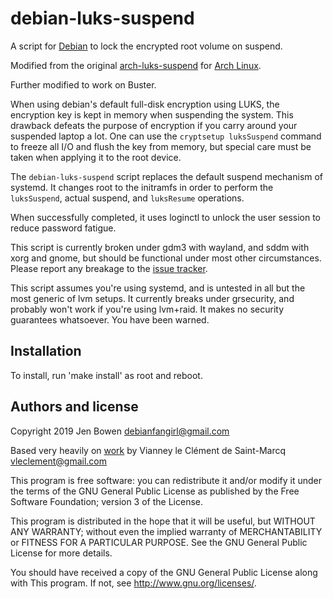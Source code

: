 debian-luks-suspend
==================

A script for [Debian][] to lock the encrypted root volume on suspend.

Modified from the original [arch-luks-suspend][] for [Arch Linux][].

Further modified to work on Buster.

When using debian's default full-disk encryption using LUKS, the encryption 
key is kept in memory when suspending the system. This drawback defeats the 
purpose of encryption if you carry around your suspended laptop a lot. One 
can use the `cryptsetup luksSuspend` command to freeze all I/O and flush the 
key from memory, but special care must be taken when applying it to the root 
device.

The `debian-luks-suspend` script replaces the default suspend mechanism of
systemd. It changes root to the initramfs in order to perform the 
`luksSuspend`, actual suspend, and `luksResume` operations.

When successfully completed, it uses loginctl to unlock the user session to
reduce password fatigue.

This script is currently broken under gdm3 with wayland, and sddm with xorg and
gnome, but should be functional under most other circumstances. Please report
any breakage to the [issue tracker][].

This script assumes you're using systemd, and is untested in all but the most 
generic of lvm setups.  It currently breaks under grsecurity, and probably
won't work if you're using lvm+raid. It makes no security guarantees 
whatsoever.  You have been warned.

[Debian]: https://www.debian.org/
[arch-luks-suspend]: https://github.com/vianney/arch-luks-suspend/
[Arch Linux]: https://www.archlinux.org/
[issue tracker]: https://github.com/nailfarmer/debian-luks-suspend/issues

Installation
-------------

To install, run 'make install' as root and reboot.

Authors and license
-------------------
Copyright 2019 Jen Bowen <debianfangirl@gmail.com>

Based very heavily on [work][] by
 Vianney le Clément de Saint-Marcq <vleclement@gmail.com>

[work]: [https://github.com/vianney/arch-luks-suspend/] 

This program is free software: you can redistribute it and/or modify
it under the terms of the GNU General Public License as published by
the Free Software Foundation; version 3 of the License.

This program is distributed in the hope that it will be useful,
but WITHOUT ANY WARRANTY; without even the implied warranty of
MERCHANTABILITY or FITNESS FOR A PARTICULAR PURPOSE.  See the
GNU General Public License for more details.

You should have received a copy of the GNU General Public License
along with This program.  If not, see <http://www.gnu.org/licenses/>.
